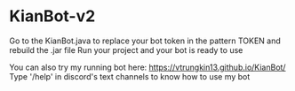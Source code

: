 # KianBot-v2
 
Go to the KianBot.java to replace your bot token in the pattern TOKEN and rebuild the .jar file Run your project and your bot is ready to use

You can also try my running bot here: https://vtrungkin13.github.io/KianBot/ Type '/help' in discord's text channels to know how to use my bot

